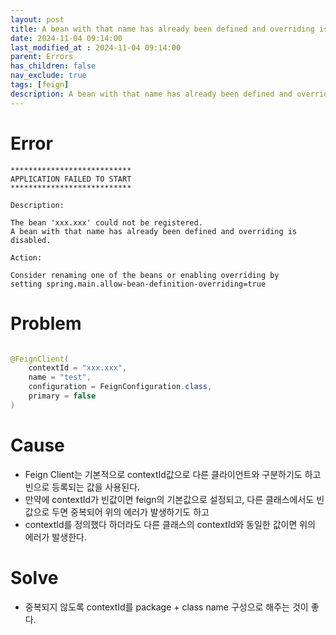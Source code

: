 ```yaml
---
layout: post
title: A bean with that name has already been defined and overriding is disabled.
date: 2024-11-04 09:14:00
last_modified_at : 2024-11-04 09:14:00
parent: Errors
has_children: false
nav_exclude: true
tags: [feign]
description: A bean with that name has already been defined and overriding is disabled.
---
```



# Error

```log
***************************
APPLICATION FAILED TO START
***************************

Description:

The bean 'xxx.xxx' could not be registered. 
A bean with that name has already been defined and overriding is disabled.

Action:

Consider renaming one of the beans or enabling overriding by 
setting spring.main.allow-bean-definition-overriding=true
```

# Problem

```java

@FeignClient(
    contextId = "xxx.xxx",
    name = "test",
    configuration = FeignConfiguration.class,
    primary = false
)
```

# Cause

- Feign Client는 기본적으로 contextId값으로 다른 클라이언트와 구분하기도 하고 빈으로 등록되는 값을 사용된다.
- 만약에 contextId가 빈값이면 feign의 기본값으로 설정되고, 다른 클래스에서도 빈값으로 두면 중복되어 위의 에러가 발생하기도 하고
- contextId를 정의했다 하더라도 다른 클래스의 contextId와 동일한 값이면 위의 에러가 발생한다.

# Solve

- 중복되지 않도록 contextId를 package + class name 구성으로 해주는 것이 좋다.